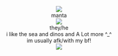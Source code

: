<p align="center">
 <img src="https://cdn.discordapp.com/attachments/640704471042883654/992973750385508382/anchor_line2.gif"><br>
 manta<br>
 <img src="https://cdn.discordapp.com/attachments/640704471042883654/992971380289196143/swimd.gif"><br>
 they/he<br>
 i like the sea and dinos and A Lot more ^_^<br>
 im usually afk/with my bf!<br>
 <img src="https://cdn.discordapp.com/attachments/640704471042883654/992973750385508382/anchor_line2.gif">
</p>
